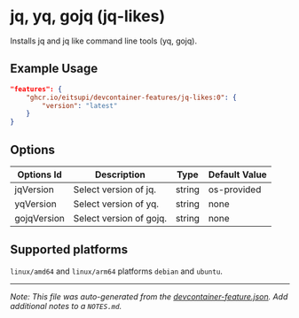 
# jq, yq, gojq (jq-likes)

Installs jq and jq like command line tools (yq, gojq).

## Example Usage

```json
"features": {
    "ghcr.io/eitsupi/devcontainer-features/jq-likes:0": {
        "version": "latest"
    }
}
```

## Options

| Options Id | Description | Type | Default Value |
|-----|-----|-----|-----|
| jqVersion | Select version of jq. | string | os-provided |
| yqVersion | Select version of yq. | string | none |
| gojqVersion | Select version of gojq. | string | none |

<!-- markdownlint-disable MD041 -->

## Supported platforms

`linux/amd64` and `linux/arm64` platforms `debian` and `ubuntu`.


---

_Note: This file was auto-generated from the [devcontainer-feature.json](https://github.com/eitsupi/devcontainer-features/blob/main/src/jq-likes/devcontainer-feature.json).  Add additional notes to a `NOTES.md`._
